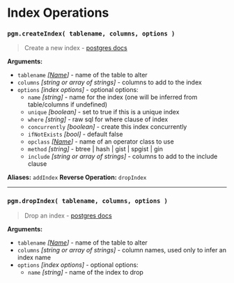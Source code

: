# Index Operations

### `pgm.createIndex( tablename, columns, options )`

> Create a new index - [postgres docs](http://www.postgresql.org/docs/current/static/sql-createindex.html)

**Arguments:**

- `tablename` _[[Name](migrations.md#type)]_ - name of the table to alter
- `columns` _[string or array of strings]_ - columns to add to the index
- `options` _[index options]_ - optional options:
  - `name` _[string]_ - name for the index (one will be inferred from table/columns if undefined)
  - `unique` _[boolean]_ - set to true if this is a unique index
  - `where` _[string]_ - raw sql for where clause of index
  - `concurrently` _[boolean]_ - create this index concurrently
  - `ifNotExists` _[bool]_ - default false
  - `opclass` _[[Name](migrations.md#type)]_ - name of an operator class to use
  - `method` _[string]_ - btree | hash | gist | spgist | gin
  - `include` _[string or array of strings]_ - columns to add to the include clause

**Aliases:** `addIndex`
**Reverse Operation:** `dropIndex`

---

### `pgm.dropIndex( tablename, columns, options )`

> Drop an index - [postgres docs](http://www.postgresql.org/docs/current/static/sql-dropindex.html)

**Arguments:**

- `tablename` _[[Name](migrations.md#type)]_ - name of the table to alter
- `columns` _[string or array of strings]_ - column names, used only to infer an index name
- `options` _[index options]_ - optional options:
  - `name` _[string]_ - name of the index to drop
